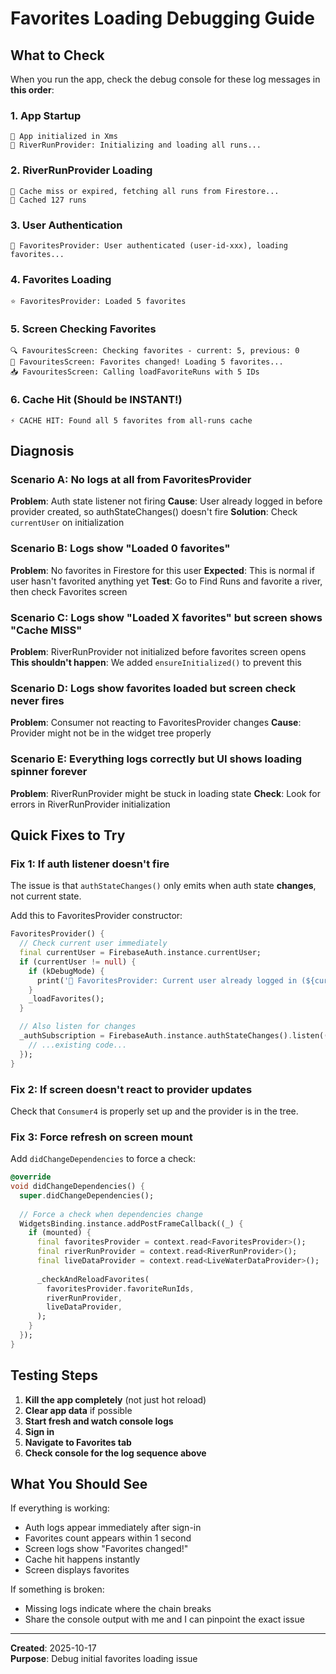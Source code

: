 # Favorites Loading Debugging Guide

## What to Check

When you run the app, check the debug console for these log messages in **this order**:

### 1. App Startup
```
🚀 App initialized in Xms
🚀 RiverRunProvider: Initializing and loading all runs...
```

### 2. RiverRunProvider Loading
```
🌊 Cache miss or expired, fetching all runs from Firestore...
💾 Cached 127 runs
```

### 3. User Authentication
```
👤 FavoritesProvider: User authenticated (user-id-xxx), loading favorites...
```

### 4. Favorites Loading
```
⭐ FavoritesProvider: Loaded 5 favorites
```

### 5. Screen Checking Favorites
```
🔍 FavouritesScreen: Checking favorites - current: 5, previous: 0
🔄 FavouritesScreen: Favorites changed! Loading 5 favorites...
📥 FavouritesScreen: Calling loadFavoriteRuns with 5 IDs
```

### 6. Cache Hit (Should be INSTANT!)
```
⚡ CACHE HIT: Found all 5 favorites from all-runs cache
```

## Diagnosis

### Scenario A: No logs at all from FavoritesProvider
**Problem**: Auth state listener not firing
**Cause**: User already logged in before provider created, so authStateChanges() doesn't fire
**Solution**: Check `currentUser` on initialization

### Scenario B: Logs show "Loaded 0 favorites"
**Problem**: No favorites in Firestore for this user
**Expected**: This is normal if user hasn't favorited anything yet
**Test**: Go to Find Runs and favorite a river, then check Favorites screen

### Scenario C: Logs show "Loaded X favorites" but screen shows "Cache MISS"
**Problem**: RiverRunProvider not initialized before favorites screen opens
**This shouldn't happen**: We added `ensureInitialized()` to prevent this

### Scenario D: Logs show favorites loaded but screen check never fires
**Problem**: Consumer not reacting to FavoritesProvider changes
**Cause**: Provider might not be in the widget tree properly

### Scenario E: Everything logs correctly but UI shows loading spinner forever
**Problem**: RiverRunProvider might be stuck in loading state
**Check**: Look for errors in RiverRunProvider initialization

## Quick Fixes to Try

### Fix 1: If auth listener doesn't fire
The issue is that `authStateChanges()` only emits when auth state **changes**, not current state.

Add this to FavoritesProvider constructor:
```dart
FavoritesProvider() {
  // Check current user immediately
  final currentUser = FirebaseAuth.instance.currentUser;
  if (currentUser != null) {
    if (kDebugMode) {
      print('👤 FavoritesProvider: Current user already logged in (${currentUser.uid})');
    }
    _loadFavorites();
  }

  // Also listen for changes
  _authSubscription = FirebaseAuth.instance.authStateChanges().listen((User? user) {
    // ...existing code...
  });
}
```

### Fix 2: If screen doesn't react to provider updates
Check that `Consumer4` is properly set up and the provider is in the tree.

### Fix 3: Force refresh on screen mount
Add `didChangeDependencies` to force a check:
```dart
@override
void didChangeDependencies() {
  super.didChangeDependencies();
  
  // Force a check when dependencies change
  WidgetsBinding.instance.addPostFrameCallback((_) {
    if (mounted) {
      final favoritesProvider = context.read<FavoritesProvider>();
      final riverRunProvider = context.read<RiverRunProvider>();
      final liveDataProvider = context.read<LiveWaterDataProvider>();
      
      _checkAndReloadFavorites(
        favoritesProvider.favoriteRunIds,
        riverRunProvider,
        liveDataProvider,
      );
    }
  });
}
```

## Testing Steps

1. **Kill the app completely** (not just hot reload)
2. **Clear app data** if possible
3. **Start fresh and watch console logs**
4. **Sign in**
5. **Navigate to Favorites tab**
6. **Check console for the log sequence above**

## What You Should See

If everything is working:
- Auth logs appear immediately after sign-in
- Favorites count appears within 1 second
- Screen logs show "Favorites changed!" 
- Cache hit happens instantly
- Screen displays favorites

If something is broken:
- Missing logs indicate where the chain breaks
- Share the console output with me and I can pinpoint the exact issue

---

**Created**: 2025-10-17  
**Purpose**: Debug initial favorites loading issue
